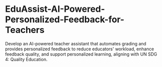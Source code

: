 # EduAssist-AI-Powered-Personalized-Feedback-for-Teachers
Develop an AI-powered teacher assistant that automates grading and provides personalized feedback to reduce educators' workload, enhance feedback quality, and support personalized learning, aligning with UN SDG 4: Quality Education.
